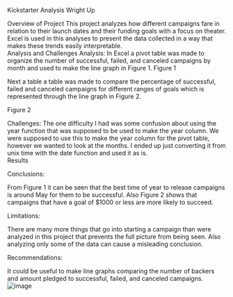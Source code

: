 Kickstarter Analysis Wright Up


Overview of Project
This project analyzes how different campaigns fare in relation to their launch dates and their funding goals with a focus on theater.  Excel is used in this analyses to present the data collected in a way that makes these trends easily interpretable.  
Analysis and Challenges
Analysis:
In Excel a pivot table was made to organize the number of successful, failed, and canceled campaigns by month and used to make the line graph in Figure 1.
Figure 1

 
Next a table a table was made to compare the percentage of successful, failed and canceled campaigns for different ranges of goals which is represented through the line graph in Figure 2.


Figure 2
 
Challenges:
The one difficulty I had was some confusion about using the year function that was supposed to be used to make the year column.  We were supposed to use this to make the year column for the pivot table, however we wanted to look at the months.  I ended up just converting it from unix time with the date function and used it as is.  
Results

Conclusions:

From Figure 1 it can be seen that the best time of year to release campaigns is around May for them to be successful.  Also Figure 2 shows that campaigns that have a goal of $1000 or less are more likely to succeed.  

Limitations:

There are many more things that go into starting a campaign than were analyzed in this project that prevents the full picture from being seen.  Also analyzing only some of the data can cause a misleading conclusion.  

Recommendations:

It could be useful to make line graphs comparing the number of backers and amount pledged to successful, failed, and canceled campaigns.
![image](https://user-images.githubusercontent.com/89878429/155905158-ac3d74d6-929b-4aa7-95ea-a01f62e1115c.png)
